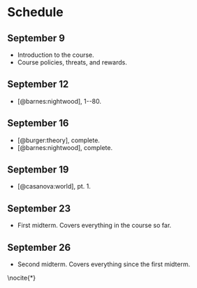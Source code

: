 # Schedule

## September 9

- Introduction to the course.
- Course policies, threats, and rewards.

## September 12

- [@barnes:nightwood], 1--80.

## September 16

- [@burger:theory], complete.
- [@barnes:nightwood], complete.

## September 19

- [@casanova:world], pt. 1.

## September 23

- First midterm. Covers everything in the course so far.

## September 26

- Second midterm. Covers everything since the first midterm.

\nocite{*}
